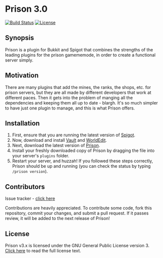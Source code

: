 # Prison 3.0
[![Build Status](https://travis-ci.org/SirFaizdat/Prison.svg?branch=3.0)](https://travis-ci.org/SirFaizdat/Prison)
[![License](https://img.shields.io/badge/license-GPL%20License%20v3-blue.svg)](LICENSE.md)

## Synopsis

Prison is a plugin for Bukkit and Spigot that combines the strengths of the leading plugins for the prison gamememode, in order to create a functional server simply. 

## Motivation

There are many plugins that add the mines, the ranks, the shops, etc. for prison servers, but they are all made by different developers that work at different paces. Then it gets into the problem of manging all the dependencies and keeping them all up to date - blargh. It's so much simpler to have just one plugin to manage, and this is what Prison offers.

## Installation

1. First, ensure that you are running the latest version of [Spigot](http://spigotmc.org).
2. Now, download and install [Vault](http://dev.bukkit.org/bukkit-plugins/vault/) and [WorldEdit](http://www.enginehub.org/worldedit#downloads).
3. Next, download the latest version of [Prison](http://github.com/SirFaizdat/Prison/releases).
4. Install your freshly downloaded copy of Prison by dragging the file into your server's `plugins` folder.
5. Restart your server, and huzzah! If you followed these steps correctly, Prison should be up and running (you can check the status by typing `/prison version`).

## Contributors

Issue tracker - [click here](http://github.com/SirFaizdat/Prison/issues)

Contributions are heavily appreciated. To contribute some code, fork this repository, commit your changes, and submit a pull request. If it passes review, it will be added to the next release of Prison! 

## License

Prison v3.x is licensed under the GNU General Public License version 3. [Click here](LICENSE.md) to read the full license text.

